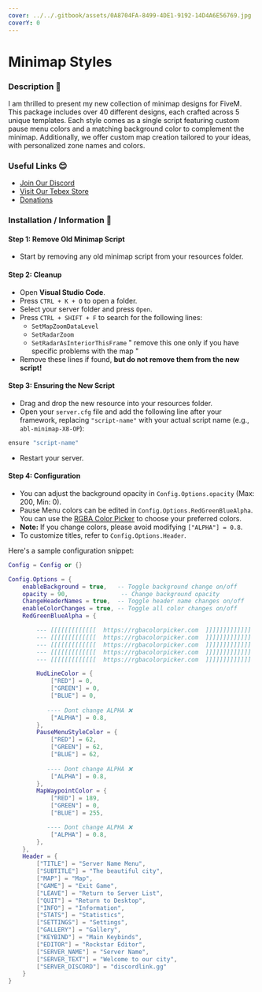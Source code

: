 ```yaml
---
cover: ../../.gitbook/assets/0A8704FA-8499-4DE1-9192-14D4A6E56769.jpg
coverY: 0
---
```


# Minimap Styles

### **Description 🔑**

I am thrilled to present my new collection of minimap designs for FiveM. This package includes over 40 different designs, each crafted across 5 unique templates. Each style comes as a single script featuring custom pause menu colors and a matching background color to complement the minimap. Additionally, we offer custom map creation tailored to your ideas, with personalized zone names and colors.

### **Useful Links 😊**

* [Join Our Discord](https://discord.gg/jgM5jW3rrN)
* [Visit Our Tebex Store](https://abdelemporium.tebex.io/)
* [Donations](https://paypal.me/ablframework?country.x=FR\&locale.x=fr\_FR)

### **Installation / Information 📖**

#### Step 1: Remove Old Minimap Script

* Start by removing any old minimap script from your resources folder.

#### Step 2: Cleanup

* Open **Visual Studio Code**.
* Press `CTRL + K + O` to open a folder.
* Select your server folder and press `Open`.
* Press `CTRL + SHIFT + F` to search for the following lines:
  * `SetMapZoomDataLevel`
  * `SetRadarZoom`
  * `SetRadarAsInteriorThisFrame` " remove this one only if you have specific problems with the map "
* Remove these lines if found, **but do not remove them from the new script!**

#### Step 3: Ensuring the New Script

* Drag and drop the new resource into your resources folder.
* Open your `server.cfg` file and add the following line after your framework, replacing `"script-name"` with your actual script name (e.g., `abl-minimap-X8-OP`):

```lua
ensure "script-name"
```

* Restart your server.

#### Step 4: Configuration

* You can adjust the background opacity in `Config.Options.opacity` (Max: 200, Min: 0).
* Pause Menu colors can be edited in `Config.Options.RedGreenBlueAlpha`. You can use the [RGBA Color Picker](https://rgbacolorpicker.com/) to choose your preferred colors.
* **Note:** If you change colors, please avoid modifying `["ALPHA"] = 0.8`.
* To customize titles, refer to `Config.Options.Header`.

Here's a sample configuration snippet:

```lua
Config = Config or {}

Config.Options = {
    enableBackground = true,   -- Toggle background change on/off
    opacity = 90,               -- Change background opacity
    ChangeHeaderNames = true,  -- Toggle header name changes on/off
    enableColorChanges = true, -- Toggle all color changes on/off
    RedGreenBlueAlpha = {

        --- [[[[[[[[[[[[[  https://rgbacolorpicker.com  ]]]]]]]]]]]]]
        --- [[[[[[[[[[[[[  https://rgbacolorpicker.com  ]]]]]]]]]]]]]
        --- [[[[[[[[[[[[[  https://rgbacolorpicker.com  ]]]]]]]]]]]]]
        --- [[[[[[[[[[[[[  https://rgbacolorpicker.com  ]]]]]]]]]]]]]
        --- [[[[[[[[[[[[[  https://rgbacolorpicker.com  ]]]]]]]]]]]]]

        HudLineColor = {
            ["RED"] = 0,
            ["GREEN"] = 0,
            ["BLUE"] = 0,
            
           ---- Dont change ALPHA ❌
            ["ALPHA"] = 0.8,
        },
        PauseMenuStyleColor = {
            ["RED"] = 62,
            ["GREEN"] = 62,
            ["BLUE"] = 62,
            
           ---- Dont change ALPHA ❌
            ["ALPHA"] = 0.8,
        },
        MapWaypointColor = {
            ["RED"] = 189,
            ["GREEN"] = 0,
            ["BLUE"] = 255,

           ---- Dont change ALPHA ❌
            ["ALPHA"] = 0.8,
        },
    },
    Header = {
        ["TITLE"] = "Server Name Menu",
        ["SUBTITLE"] = "The beautiful city",
        ["MAP"] = "Map",
        ["GAME"] = "Exit Game",
        ["LEAVE"] = "Return to Server List",
        ["QUIT"] = "Return to Desktop",
        ["INFO"] = "Information",
        ["STATS"] = "Statistics",
        ["SETTINGS"] = "Settings",
        ["GALLERY"] = "Gallery",
        ["KEYBIND"] = "Main Keybinds",
        ["EDITOR"] = "Rockstar Editor",
        ["SERVER_NAME"] = "Server Name",
        ["SERVER_TEXT"] = "Welcome to our city",
        ["SERVER_DISCORD"] = "discordlink.gg"
    }
}

```
